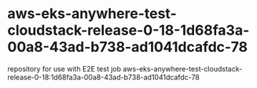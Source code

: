 # aws-eks-anywhere-test-cloudstack-release-0-18-1d68fa3a-00a8-43ad-b738-ad1041dcafdc-78
repository for use with E2E test job aws-eks-anywhere-test-cloudstack-release-0-18:1d68fa3a-00a8-43ad-b738-ad1041dcafdc-78
